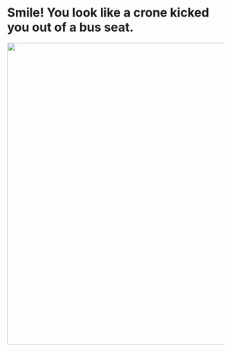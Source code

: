 <div id="header" aligh="center">
  <h1>Smile! You look like a crone kicked you out of a bus seat.</h1>
</div>
<div align="center">
  <img src="https://media.giphy.com/media/xFkgeu7dhfgqqxJqmj/giphy.gif" width="700"/>
</div>
